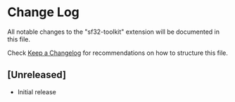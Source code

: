 # Change Log

All notable changes to the "sf32-toolkit" extension will be documented in this file.

Check [Keep a Changelog](http://keepachangelog.com/) for recommendations on how to structure this file.

## [Unreleased]

- Initial release